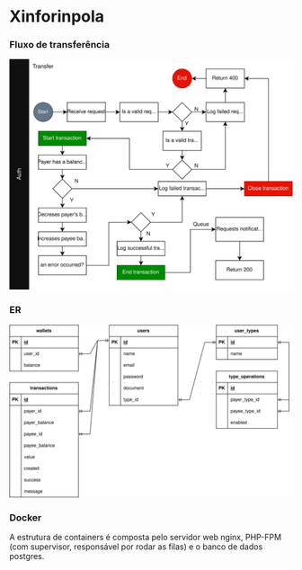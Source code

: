 # Xinforinpola

### Fluxo de transferência
![Fluxo de transferência](/doc/diagram.svg)

### ER
![ER](/doc/ER.svg)

### Docker
A estrutura de containers é composta pelo servidor web nginx, PHP-FPM (com supervisor, responsável por rodar as filas) e o banco de dados postgres.

